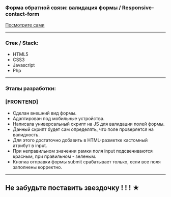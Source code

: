
### Форма обратной связи: валидация формы / Responsive-contact-form

  [Посмотрите сами](https://juliadooby.github.io/Responsive-contact-form/)   

---

### Стек / Stack: 

* HTML5
* CSS3
* Javascript
* Php

---

### Этапы разработки: 

### [FRONTEND] 

* Сделан внешний вид формы. 
* Адаптирован под мобильные устройства. 
* Написала универсальный скрипт на JS для валидации полей формы. 
* Данный скрипт будет сам определять, что поле проверяется на валидность. 
* Для этого достаточно добавить в HTML-разметке кастомный атрибут в input. 
* При неправильном значении рамки поля input подсвечиваются красным, при правильном - зеленым. 
* Кнопка отправки формы submit срабатывает только, если все поля заполнены корректно.

---

## Не забудьте поставить звездочку ! ! ! ★ 
